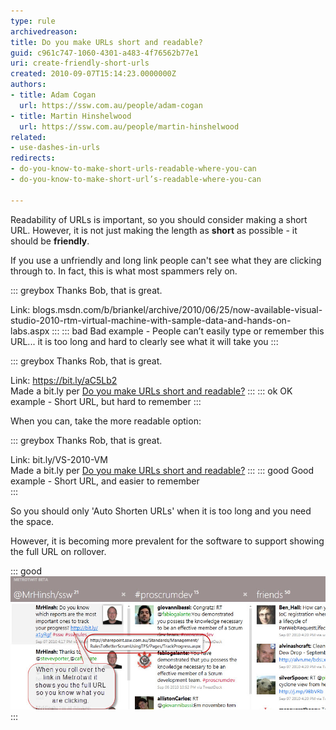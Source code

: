```yaml
---
type: rule
archivedreason: 
title: Do you make URLs short and readable?
guid: c961c747-1060-4301-a483-4f76562b77e1
uri: create-friendly-short-urls
created: 2010-09-07T15:14:23.0000000Z
authors:
- title: Adam Cogan
  url: https://ssw.com.au/people/adam-cogan
- title: Martin Hinshelwood
  url: https://ssw.com.au/people/martin-hinshelwood
related: 
- use-dashes-in-urls
redirects:
- do-you-know-to-make-short-urls-readable-where-you-can
- do-you-know-to-make-short-url’s-readable-where-you-can

---
```


Readability of URLs is important, so you should consider making a short URL. However, it is not just making the length as **short** as possible - it should be **friendly**. 

<!--endintro-->

If you use a unfriendly and long link people can't see what they are clicking through to. In fact, this is what most spammers rely on.

::: greybox
Thanks Bob, that is great.

Link: blogs.msdn.com/b/briankel/archive/2010/06/25/now-available-visual-studio-2010-rtm-virtual-machine-with-sample-data-and-hands-on-labs.aspx
:::
::: bad
Bad example - People can’t easily type or remember this URL... it is too long and hard to clearly see what it will take you
:::

::: greybox
Thanks Rob, that is great.

Link: https://bit.ly/aC5Lb2    
Made a bit.ly per [Do you make URLs short and readable?](https://www.ssw.com.au/rules/create-friendly-short-urls)
:::
::: ok
OK example - Short URL, but hard to remember 
:::

When you can, take the more readable option:

::: greybox
Thanks Rob, that is great.

Link: bit.ly/VS-2010-VM   
Made a bit.ly per [Do you make URLs short and readable?](https://www.ssw.com.au/rules/create-friendly-short-urls)
:::
::: good
Good example - Short URL, and easier to remember  
:::

So you should only 'Auto Shorten URLs' when it is too long and you need the space.

However, it is becoming more prevalent for the software to support showing the full URL on rollover.

::: good  
![Figure: Good example – the application does the heavy lifting for you](RulesSocialTwitterReadableURL.jpg)  
:::
